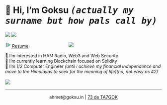  <h1>👋 Hi, I’m <b>Goksu</b> <kbd><i>(actually my surname but how pals call by)</i></kbd></h1>
 <p><a href="https://www.linkedin.com/in/ahmetgoksu/" target="_blank"><img src="https://img.shields.io/badge/-LinkedIn-222222?style=flat-square&logo=Linkedin&logoColor=white&link=https://www.linkedin.com/in/ahmetgoksu/)](https://www.linkedin.com/in/ahmetgoksu/"></a>
  <a href="https://www.hackerrank.com/goeksu" target="_blank"><img src="https://img.shields.io/badge/-HackerRank-222222?style=flat-square&logo=HackerRank&logoColor=white&link=https://www.hackerrank.com/goeksu)](https://www.hackerrank.com/goeksu"></a></p>
  <a href="https://goeksu.github.io"><img src="https://raw.githubusercontent.com/goeksu/goeksu/main/icons8-resume-button-64.png" width="18"/> Resume</a> 
<img src="https://a57.foxnews.com/static.foxbusiness.com/foxbusiness.com/content/uploads/2021/05/0/0/ezgif.com-gif-maker-2.gif" align="right" width="300"/> 


👀 I’m interested in HAM Radio, Web3 and Web Security <br>
🌱 I’m currently learning Blockchain focused on Solidity<br>
🎒 I’m 1/2 Computer Engineer <i>(until i achieve my financial independence and move to the Himalayas to seek for the meaning of life)(no, not easy as 42)</i><br>
<br>
 <img  src="https://github-readme-stats.vercel.app/api/top-langs/?username=goeksu&hide=html,css,tex&title_color=eeeeee&text_color=ffffff&icon_color=61dafb&bg_color=20232a&langs_count=8&layout=compact&border_color=61dafb&hide_border=true" />
 <hr>
<p align="center">
ahmet@goksu.in  |
 <a href="https://www.qrz.com/db/TA7GOK">
 73 de TA7GOK</a></p>

<!---
hey my curious friend. U R AWESOME. 
--->
